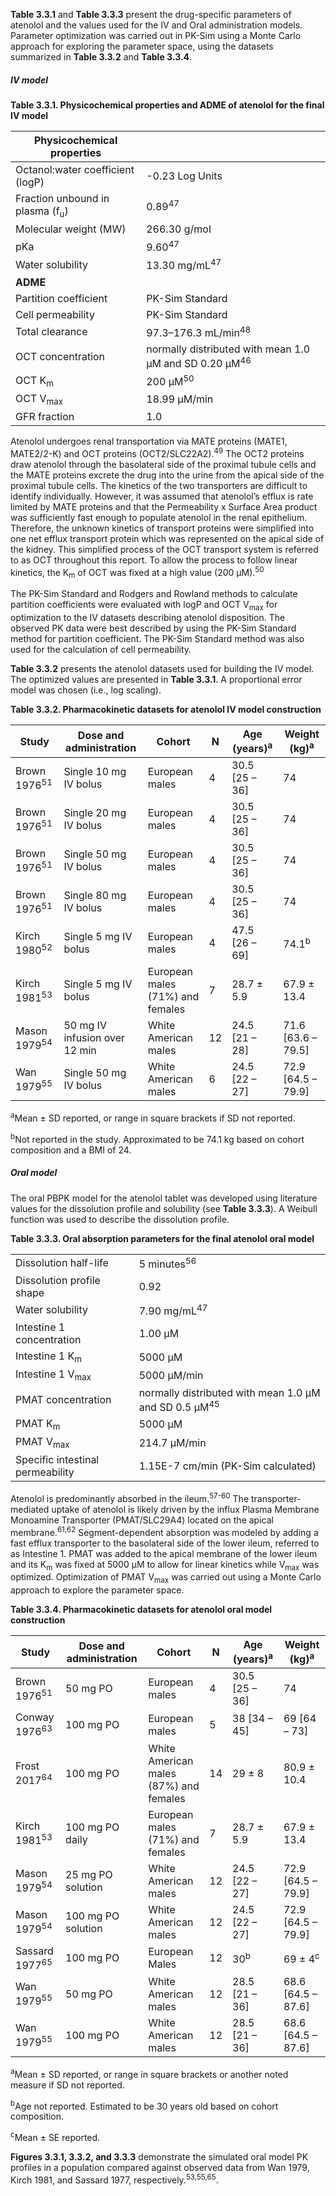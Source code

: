 **Table 3.3.1** and **Table 3.3.3** present the drug-specific parameters of atenolol and the values used for the IV and Oral administration models. Parameter optimization was carried out in PK-Sim using a Monte Carlo approach for exploring the parameter space, using the datasets summarized in **Table 3.3.2** and **Table 3.3.4**.

##### IV model

**Table 3.3.1. Physicochemical properties and ADME of atenolol for the final IV model**

| **Physicochemical properties**    |                             |
|--|--|
| Octanol:water coefficient (logP)             | -0.23 Log Units |
| Fraction unbound in plasma (f<sub>u</sub>)   | 0.89<sup>47</sup> |
| Molecular weight (MW)                        | 266.30 g/mol |
| pKa                                          | 9.60<sup>47</sup> |
| Water solubility                             | 13.30 mg/mL<sup>47</sup> |
| **ADME**                                     |                             |
| Partition coefficient                        | PK-Sim Standard |
| Cell permeability                            | PK-Sim Standard |
| Total clearance                              | 97.3–176.3 mL/min<sup>48</sup> |
| OCT concentration                            | normally distributed with mean 1.0 µM and SD 0.20 µM<sup>46</sup> |
| OCT K<sub>m</sub>                            | 200 µM<sup>50</sup> |
| OCT V<sub>max</sub>                          | 18.99 µM/min |
| GFR fraction                                 | 1.0 |


Atenolol undergoes renal transportation via MATE proteins (MATE1, MATE2/2-K) and OCT proteins (OCT2/SLC22A2).<sup>49</sup> The OCT2 proteins draw atenolol through the basolateral side of the proximal tubule cells and the MATE proteins excrete the drug into the urine from the apical side of the proximal tubule cells. The kinetics of the two transporters are difficult to identify individually. However, it was assumed that atenolol’s efflux is rate limited by MATE proteins and that the Permeability x Surface Area product was sufficiently fast enough to populate atenolol in the renal epithelium. Therefore, the unknown kinetics of transport proteins were simplified into one net efflux transport protein which was represented on the apical side of the kidney. This simplified process of the OCT transport system is referred to as OCT throughout this report. To allow the process to follow linear kinetics, the K<sub>m</sub> of OCT was fixed at a high value (200 µM).<sup>50</sup>

The PK-Sim Standard and Rodgers and Rowland methods to calculate partition coefficients were evaluated with logP and OCT V<sub>max</sub> for optimization to the IV datasets describing atenolol disposition. The observed PK data were best described by using the PK-Sim Standard method for partition coefficient. The PK-Sim Standard method was also used for the calculation of cell permeability.

**Table 3.3.2** presents the atenolol datasets used for building the IV model. The optimized values are presented in **Table 3.3.1**. A proportional error model was chosen (i.e., log scaling).

**Table 3.3.2. Pharmacokinetic datasets for atenolol IV model construction**

| **Study**     | **Dose and administration**   | **Cohort**                       | **N** | **Age (years)**<sup>a</sup> | **Weight (kg)**<sup>a</sup>   |
|---------------|-------------------------------|----------------------------------|-------|--------------------|----------------------|
| Brown 1976<sup>51</sup> | Single 10 mg IV bolus         | European males                   | 4     | 30.5 \[25 – 36\]   | 74                   |
| Brown 1976<sup>51</sup> | Single 20 mg IV bolus         | European males                   | 4     | 30.5 \[25 – 36\]   | 74                   |
| Brown 1976<sup>51</sup> | Single 50 mg IV bolus         | European males                   | 4     | 30.5 \[25 – 36\]   | 74                   |
| Brown 1976<sup>51</sup> | Single 80 mg IV bolus         | European males                   | 4     | 30.5 \[25 – 36\]   | 74                   |
| Kirch 1980<sup>52</sup> | Single 5 mg IV bolus          | European males                   | 4     | 47.5 \[26 – 69\]   | 74.1<sup>b</sup>              |
| Kirch 1981<sup>53</sup> | Single 5 mg IV bolus          | European males (71%) and females | 7     | 28.7 ± 5.9         | 67.9 ± 13.4          |
| Mason 1979<sup>54</sup> | 50 mg IV infusion over 12 min | White American males             | 12    | 24.5 \[21 – 28\]   | 71.6 \[63.6 – 79.5\] |
| Wan 1979<sup>55</sup>   | Single 50 mg IV bolus         | White American males             | 6     | 24.5 \[22 – 27\]   | 72.9 \[64.5 – 79.9\] |

<sup>a</sup>Mean ± SD reported, or range in square brackets if SD not reported.

<sup>b</sup>Not reported in the study. Approximated to be 74.1 kg based on cohort composition and a BMI of 24.

##### Oral model

The oral PBPK model for the atenolol tablet was developed using literature values for the dissolution profile and solubility (see **Table 3.3.3**). A Weibull function was used to describe the dissolution profile.

**Table 3.3.3. Oral absorption parameters for the final atenolol oral model**

|   |  |
|--|--|
| Dissolution half-life            | 5 minutes<sup>56</sup>             |
| Dissolution profile shape        | 0.92                        |
| Water solubility                 | 7.90 mg/mL<sup>47</sup>      |
| Intestine 1 concentration        | 1.00 µM                     |
| Intestine 1 K<sub>m</sub>        | 5000 µM                     |
| Intestine 1 V<sub>max</sub>      | 5000 µM/min                 |
| PMAT concentration               | normally distributed with mean 1.0 µM and SD 0.5 µM<sup>45</sup>                   |
| PMAT K<sub>m</sub>               | 5000 µM                     |
| PMAT V<sub>max</sub>             | 214.7 µM/min                |
| Specific intestinal permeability | 1.15E-7 cm/min (PK-Sim calculated) |

Atenolol is predominantly absorbed in the ileum.<sup>57-60</sup> The transporter-mediated uptake of atenolol is likely driven by the influx Plasma Membrane Monoamine Transporter (PMAT/SLC29A4) located on the apical membrane.<sup>61,62</sup> Segment-dependent absorption was modeled by adding a fast efflux transporter to the basolateral side of the lower ileum, referred to as Intestine 1. PMAT was added to the apical membrane of the lower ileum and its K<sub>m</sub> was fixed at 5000 µM to allow for linear kinetics while V<sub>max</sub> was optimized. Optimization of PMAT V<sub>max</sub> was carried out using a Monte Carlo approach to explore the parameter space.

**Table 3.3.4. Pharmacokinetic datasets for atenolol oral model construction**

| **Study**        | **Dose and administration** | **Cohort**                             | **N** | **Age (years)**<sup>a</sup> | **Weight (kg)**<sup>a</sup>   |
|------------------|-----------------------------|----------------------------------------|-------|--------------------|----------------------|
| Brown 1976<sup>51</sup>    | 50 mg PO                    | European males                         | 4     | 30.5 \[25 – 36\]   | 74                   |
| Conway 1976<sup>63</sup>  | 100 mg PO                   | European males                         | 5     | 38 \[34 – 45\]     | 69 \[64 – 73\]       |
| Frost 2017<sup>64</sup>   | 100 mg PO                   | White American males (87%) and females | 14    | 29 ± 8             | 80.9 ± 10.4          |
| Kirch 1981<sup>53</sup>    | 100 mg PO daily             | European males (71%) and females       | 7     | 28.7 ± 5.9         | 67.9 ± 13.4          |
| Mason 1979<sup>54</sup>    | 25 mg PO solution           | White American males                   | 12    | 24.5 \[22 – 27\]   | 72.9 \[64.5 – 79.9\] |
| Mason 1979<sup>54</sup>    | 100 mg PO solution          | White American males                   | 12    | 24.5 \[22 – 27\]   | 72.9 \[64.5 – 79.9\] |
| Sassard 1977<sup>65</sup> | 100 mg PO                   | European Males                         | 12    | 30<sup>b</sup>              | 69 ± 4<sup>c</sup>            |
| Wan 1979<sup>55</sup>      | 50 mg PO                    | White American males                   | 12    | 28.5 \[21 – 36\]   | 68.6 \[64.5 – 87.6\] |
| Wan 1979<sup>55</sup>      | 100 mg PO                   | White American males                   | 12    | 28.5 \[21 – 36\]   | 68.6 \[64.5 – 87.6\] |

<sup>a</sup>Mean ± SD reported, or range in square brackets or another noted measure if SD not reported.

<sup>b</sup>Age not reported. Estimated to be 30 years old based on cohort composition.

<sup>c</sup>Mean ± SE reported.

**Figures 3.3.1, 3.3.2, and 3.3.3** demonstrate the simulated oral model PK profiles in a population compared against observed data from Wan 1979, Kirch 1981, and Sassard 1977, respectively.<sup>53,55,65</sup>.
